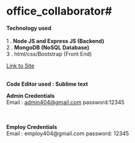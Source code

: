 # office_collaborator#
<b>Technology used </b></br>
</br>
1 . <b> Node JS and Express JS (Backend) </b> </br>
2 . <b> MongoDB (NoSQL Database)  </b></br>
3 . html/css/Bootstrap (Front End)</br>


[Link to Site](https://madhurwebproject.herokuapp.com/)

</br>
<b> Code Editor used : Sublime text </b></br>

<b>Admin Credentials </b>
</br>
Email : admin404@gmail.com
password:12345


</br>
</br>
<b>Employ Credentials </b>
</br>
Email : employ404@gmail.com
password: 12345




</br>
</br>
